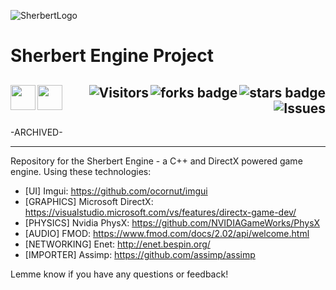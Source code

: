 ![SherbertLogo](https://user-images.githubusercontent.com/43964243/235794484-d102352c-b546-442b-8641-276e9dc37ce1.png)

# Sherbert Engine Project

<!-- Header Start -->
  <a href = "https://learn.microsoft.com/en-us/cpp/c-language"> <img align="left" height="40" img width="40" src="https://cdn.simpleicons.org/c"> </a>
  <a href = "https://learn.microsoft.com/en-us/cpp/cpp-language"> <img align="left" height="40" img width="40" src="https://cdn.simpleicons.org/c++"> </a>
  <img align="right" alt="stars badge"  src="https://img.shields.io/github/stars/jdsherbert/sherbert-engine"/>
  <img align="right" alt="forks badge"  src="https://img.shields.io/github/forks/jdsherbert/sherbert-engine?label=Fork"/>
  <img align="right" alt="Visitors"     src="https://visitor-badge.glitch.me/badge?page_id=github.com/jdsherbert/sherbert-engine"/>
  <img align="right" alt="Issues"       src="https://img.shields.io/github/issues/jdsherbert/sherbert-engine"/>
  <br></br>
  -----------------------------------------------------------------------
  
  -ARCHIVED- 
  
  
  -----------------------------------------------------------------------
Repository for the Sherbert Engine - a C++ and DirectX powered game engine.
Using these technologies:
 - [UI] Imgui: https://github.com/ocornut/imgui
 - [GRAPHICS] Microsoft DirectX: https://visualstudio.microsoft.com/vs/features/directx-game-dev/
 - [PHYSICS] Nvidia PhysX: https://github.com/NVIDIAGameWorks/PhysX
 - [AUDIO] FMOD: https://www.fmod.com/docs/2.02/api/welcome.html
 - [NETWORKING] Enet: http://enet.bespin.org/
 - [IMPORTER] Assimp: https://github.com/assimp/assimp

Lemme know if you have any questions or feedback!
